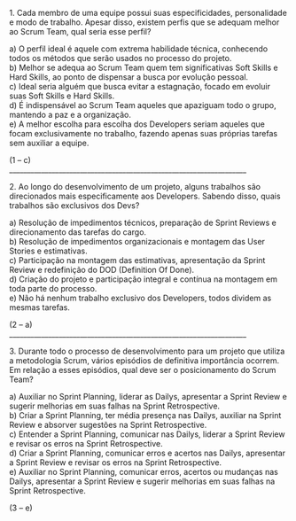 1\. Cada membro de uma equipe possui suas especificidades, personalidade e modo de trabalho. Apesar disso, existem perfis que se adequam melhor ao Scrum Team, qual seria esse perfil? 

a) O perfil ideal é aquele com extrema habilidade técnica, conhecendo todos os métodos que serão usados no processo do projeto.  
b) Melhor se adequa ao Scrum Team quem tem significativas Soft Skills e Hard Skills, ao ponto de dispensar a busca por evolução pessoal.  
c) Ideal seria alguém que busca evitar a estagnação, focado em evoluir suas Soft Skills e Hard Skills.  
d) É indispensável ao Scrum Team aqueles que apaziguam todo o grupo, mantendo a paz e a organização.  
e) A melhor escolha para escolha dos Developers seriam aqueles que focam exclusivamente no trabalho, fazendo apenas suas próprias tarefas sem auxiliar a equipe.  
   
(1 – c)   
\_\_\_\_\_\_\_\_\_\_\_\_\_\_\_\_\_\_\_\_\_\_\_\_\_\_\_\_\_\_\_\_\_\_\_\_\_\_\_\_\_\_\_\_\_\_\_\_\_\_\_\_\_\_\_\_\_\_\_\_\_\_\_\_\_\_\_

2\. Ao longo do desenvolvimento de um projeto, alguns trabalhos são direcionados mais especificamente aos Developers. Sabendo disso, quais trabalhos são exclusivos dos Devs? 

a) Resolução de impedimentos técnicos, preparação de Sprint Reviews e direcionamento das tarefas do cargo.  
b) Resolução de impedimentos organizacionais e montagem das User Stories e estimativas.  
c) Participação na montagem das estimativas, apresentação da Sprint Review e redefinição do DOD (Definition Of Done).  
d) Criação do projeto e participação integral e contínua na montagem em toda parte do processo.  
e) Não há nenhum trabalho exclusivo dos Developers, todos dividem as mesmas tarefas.  
   
(2 – a)   
\_\_\_\_\_\_\_\_\_\_\_\_\_\_\_\_\_\_\_\_\_\_\_\_\_\_\_\_\_\_\_\_\_\_\_\_\_\_\_\_\_\_\_\_\_\_\_\_\_\_\_\_\_\_\_\_\_\_\_\_\_\_\_\_\_\_\_

3\. Durante todo o processo de desenvolvimento para um projeto que utiliza a metodologia Scrum, vários episódios de definitiva importância ocorrem. Em relação a esses episódios, qual deve ser o posicionamento do Scrum Team?  
   
a) Auxiliar no Sprint Planning, liderar as Dailys, apresentar a Sprint Review e sugerir melhorias em suas falhas na Sprint Retrospective.  
b) Criar a Sprint Planning, ter média presença nas Dailys, auxiliar na Sprint Review e absorver sugestões na Sprint Retrospective.  
c) Entender a Sprint Planning, comunicar nas Dailys, liderar a Sprint Review e revisar os erros na Sprint Retrospective.  
d) Criar a Sprint Planning, comunicar erros e acertos nas Dailys, apresentar a Sprint Review e revisar os erros na Sprint Retrospective.  
e) Auxiliar no Sprint Planning, comunicar erros, acertos ou mudanças nas Dailys, apresentar a Sprint Review e sugerir melhorias em suas falhas na Sprint Retrospective.  
   
(3 – e) 